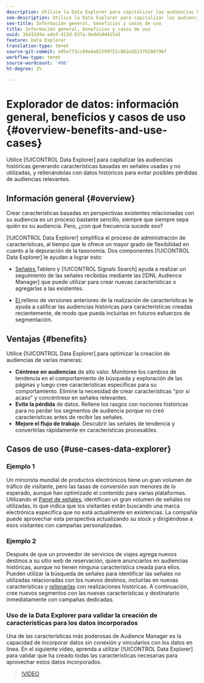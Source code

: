 ```yaml
---
description: Utilice la Data Explorer para capitalizar las audiencias históricas creando características basadas en señales usadas y no utilizadas, y rellenándolas con datos históricos para evitar la posible pérdida de audiencias relevantes.
seo-description: Utilice la Data Explorer para capitalizar las audiencias históricas creando características basadas en señales usadas y no utilizadas, y rellenándolas con datos históricos para evitar la posible pérdida de audiencias relevantes.
seo-title: Información general, beneficios y casos de uso
title: Información general, beneficios y casos de uso
uuid: 3bd32d4a-ade3-413d-837a-9edd14d415a5
feature: Data Explorer
translation-type: tm+mt
source-git-commit: e05eff3cc04e4a82399752c862e2b2370286f96f
workflow-type: tm+mt
source-wordcount: '496'
ht-degree: 2%

---
```



# Explorador de datos: información general, beneficios y casos de uso {#overview-benefits-and-use-cases}

Utilice [!UICONTROL Data Explorer] para capitalizar las audiencias históricas generando características basadas en señales usadas y no utilizadas, y rellenándolas con datos históricos para evitar posibles pérdidas de audiencias relevantes.

## Información general {#overview}

Crear características basadas en perspectivas existentes relacionadas con su audiencia es un proceso bastante sencillo, siempre que siempre sepa quién es su audiencia. Pero, ¿con qué frecuencia sucede eso?

[!UICONTROL Data Explorer] simplifica el proceso de administración de características, al tiempo que le ofrece un mayor grado de flexibilidad en cuanto a la depuración de la taxonomía. Dos componentes [!UICONTROL Data Explorer] le ayudan a lograr esto:

* [Señales ](../../features/data-explorer/data-explorer-signals-dashboard.md) Tablero y  [!UICONTROL Signals Search] ayuda a realizar un seguimiento de las señales recibidas mediante las  [!DNL Audience Manager] que puede utilizar para crear nuevas características o agregarlas a las existentes.

* [El ](../../features/data-explorer/data-explorer-trait-backfill.md) relleno de versiones anteriores de la realización de características le ayuda a calificar las audiencias históricas para características creadas recientemente, de modo que pueda incluirlas en futuros esfuerzos de segmentación.

## Ventajas {#benefits}

Utilice [!UICONTROL Data Explorer] para optimizar la creación de audiencias de varias maneras:

* **Céntrese en audiencias** de alto valor. Monitoree los cambios de tendencia en el comportamiento de búsqueda y exploración de las páginas y luego cree características específicas para su comportamiento. Elimine la necesidad de crear características &quot;por si acaso&quot; y concéntrese en señales relevantes.
* **Evite la pérdida** de datos. Rellene los rasgos con nociones históricas para no perder los segmentos de audiencia porque no creó características antes de recibir las señales.
* **Mejore el flujo de trabajo**. Descubrir las señales de tendencia y convertirlas rápidamente en características procesables.

## Casos de uso {#use-cases-data-explorer}

### Ejemplo 1

Un minorista mundial de productos electrónicos tiene un gran volumen de tráfico de visitante, pero las tasas de conversión son menores de lo esperado, aunque han optimizado el contenido para varias plataformas. Utilizando el [Panel de señales](../../features/data-explorer/data-explorer-signals-dashboard.md), identifican un gran volumen de señales no utilizadas, lo que indica que los visitantes están buscando una marca electrónica específica que no está actualmente en existencias. La compañía puede aprovechar esta perspectiva actualizando su stock y dirigiéndose a esos visitantes con campañas personalizadas.

### Ejemplo 2

Después de que un proveedor de servicios de viajes agrega nuevos destinos a su sitio web de reservación, quiere anunciarlos en audiencias históricas, aunque no tienen ninguna característica creada para ellos. Pueden utilizar la búsqueda de señales para identificar las señales no utilizadas relacionadas con los nuevos destinos, incluirlas en nuevas características y [rellenarlas](../../features/data-explorer/data-explorer-trait-backfill.md) con realizaciones históricas. A continuación, cree nuevos segmentos con las nuevas características y destinatario inmediatamente con campañas dedicadas.

### Uso de la Data Explorer para validar la creación de características para los datos incorporados

Una de las características más poderosas de Audience Manager es la capacidad de incorporar datos sin conexión y vincularlos con los datos en línea. En el siguiente vídeo, aprenda a utilizar [!UICONTROL Data Explorer] para validar que ha creado todas las características necesarias para aprovechar estos datos incorporados.

>[!VIDEO](https://video.tv.adobe.com/v/25149/)
